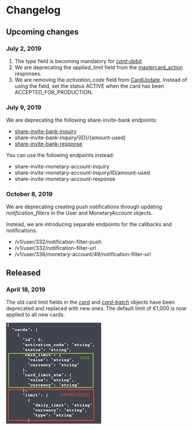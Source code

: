 # Changelog

## Upcoming changes

### July 2, 2019

1. The _type_ field is becoming mandatory for [_card-debit_](https://doc.bunq.com/#/card-debit)_._
2. We are deprecating the _applied\_limit_ field from the [mastercard\_action](https://doc.bunq.com/#/mastercard-action) responses.
3. We are removing the _activation\_code_ field from [CardUpdate](https://doc.bunq.com/#/card/Update_Card_for_User). Instead of using the field, set the status ACTIVE when the card has been ACCEPTED\_FOR\_PRODUCTION.

### July 9, 2019

We are deprecating the following share-invite-bank endpoints:

* [share-invite-bank-inquiry](https://doc.bunq.com/#/share-invite-bank-inquiry)
* share-invite-bank-inquiry/{ID}/{amount-used\)
* [share-invite-bank-response](https://doc.bunq.com/#/share-invite-bank-response)

You can use the following endpoints instead:

* share-invite-monetary-account-inquiry
* share-invite-monetary-account-inquiry/ID/amount-used
* share-invite-monetary-account-response

### October 8, 2019

We are deprecating creating push notifications through updating _notification\_filters_ in the User and MonetaryAccount objects.

Instead, we are introducing separate endpoints for the callbacks and notifications.

* /v1/user/332/notification-filter-push
* /v1/user/332/notification-filter-url
* /v1/user/336/monetary-account/49/notification-filter-url

## Released

### April 18, 2019

The old card limit fields in the [_card_](https://doc.bunq.com/#/card) and [_card-batch_](https://doc.bunq.com/#/card-batch) objects have been deprecated and replaced with new ones. The default limit of €1,000 is now applied to all new cards.

![](../.gitbook/assets/screenshot-2019-04-10-at-12.34.11%20%282%29.png)



